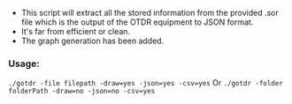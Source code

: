 - This script will extract all the stored information from the provided .sor file which is the output of the OTDR equipment to JSON format.
- It's far from efficient or clean.
- The graph generation has been added.

### Usage:
`./gotdr -file filepath -draw=yes -json=yes -csv=yes`
Or
`./gotdr -folder folderPath -draw=no -json=no -csv=yes`
